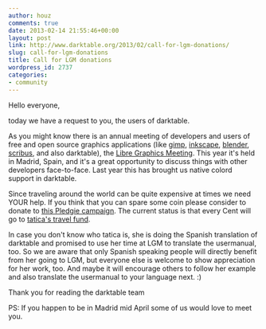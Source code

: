 ```yaml
---
author: houz
comments: true
date: 2013-02-14 21:55:46+00:00
layout: post
link: http://www.darktable.org/2013/02/call-for-lgm-donations/
slug: call-for-lgm-donations
title: Call for LGM donations
wordpress_id: 2737
categories:
- community
---
```


Hello everyone,

today we have a request to you, the users of darktable.

As you might know there is an annual meeting of developers and users of free and open source graphics applications (like [gimp](http://www.gimp.org/), [inkscape](http://www.inkscape.org/), [blender](http://www.blender.org/), [scribus](http://www.scribus.net), and also darktable), the [Libre Graphics Meeting](http://libregraphicsmeeting.org/2013/). This year it's held in Madrid, Spain, and it's a great opportunity to discuss things with other developers face-to-face. Last year this has brought us native colord support in darktable.

Since traveling around the world can be quite expensive at times we need YOUR help. If you think that you can spare some coin please consider to donate to [this Pledgie campaign](http://pledgie.com/campaigns/18338). The current status is that every Cent will go to [tatica's travel fund](http://tatica.org/en/2013/01/22/lgm-recaudando-fondos-con-arte/).

In case you don't know who tatica is, she is doing the Spanish translation of darktable and promised to use her time at LGM to translate the usermanual, too. So we are aware that only Spanish speaking people will directly benefit from her going to LGM, but everyone else is welcome to show appreciation for her work, too. And maybe it will encourage others to follow her example and also translate the usermanual to your language next. :)

Thank you for reading
the darktable team

PS: If you happen to be in Madrid mid April some of us would love to meet you.

